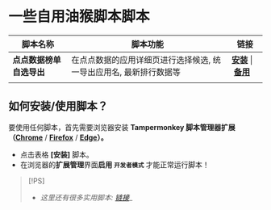 # 一些自用油猴脚本脚本


| 脚本名称                  | 脚本功能                                                           | 链接                                                                                                                                                                                        |
| ------------------------- | ------------------------------------------------------------------ | ------------------------------------------------------------------------------------------------------------------------------------------------------------------------------------------- |
| **点点数据榜单 自选导出** | 在点点数据的应用详细页进行选择候选, 统一导出应用名, 最新排行数据等 | **[安装](https://raw.githubusercontent.com/dethanzhang/UserScript/refs/heads/main/DianDianSelect.js)** \| **[备用](https://gitee.com/dethanzhang/user-script/raw/main/DianDianSelect.js)** |
|                           |                                                                    |                                                                                                                                                                                             |

## 如何安装/使用脚本？

要使用任何脚本，首先需要浏览器安装 **Tampermonkey  脚本管理器扩展（[Chrome](https://pan.lanpw.com/b073l8d1e)** / **[Firefox](https://addons.mozilla.org/firefox/addon/tampermonkey/)** / **[Edge](https://microsoftedge.microsoft.com/addons/detail/tampermonkey/iikmkjmpaadaobahmlepeloendndfphd?hl=zh-CN)）。**

- 点击表格 **\[安装\]** 脚本。
- 在浏览器的**扩展管理**界面**启用 `开发者模式`** 才能正常运行脚本！

> [!PS]
>
> - _这里还有很多实用脚本: [链接](https://github.com/XIU2/UserScript)__

